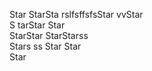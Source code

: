   Star
StarSta  rslfsffsfsStar
vvStar  
S tarStar
Star  
StarStar 
StarStarss  
Stars ss 
Star
Star  
Star
 
